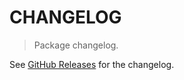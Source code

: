# CHANGELOG

> Package changelog.

See [GitHub Releases](https://github.com/stdlib-js/ndarray-base-ctor/releases) for the changelog.